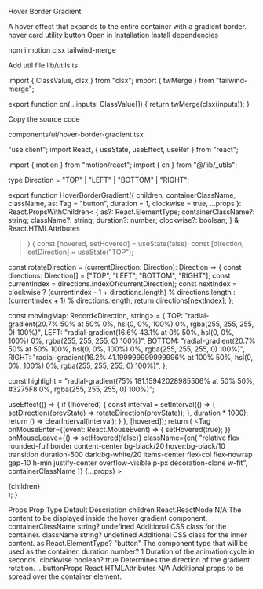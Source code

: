 Hover Border Gradient

A hover effect that expands to the entire container with a gradient border.
hover
card
utility
button
Open in
Installation
Install dependencies

npm i motion clsx tailwind-merge

Add util file
lib/utils.ts

import { ClassValue, clsx } from "clsx";
import { twMerge } from "tailwind-merge";

export function cn(...inputs: ClassValue[]) {
return twMerge(clsx(inputs));
}

Copy the source code

components/ui/hover-border-gradient.tsx

"use client";
import React, { useState, useEffect, useRef } from "react";

import { motion } from "motion/react";
import { cn } from "@/lib/\_utils";

type Direction = "TOP" | "LEFT" | "BOTTOM" | "RIGHT";

export function HoverBorderGradient({
children,
containerClassName,
className,
as: Tag = "button",
duration = 1,
clockwise = true,
...props
}: React.PropsWithChildren<
{
as?: React.ElementType;
containerClassName?: string;
className?: string;
duration?: number;
clockwise?: boolean;
} & React.HTMLAttributes<HTMLElement>

> ) {
> const [hovered, setHovered] = useState<boolean>(false);
> const [direction, setDirection] = useState<Direction>("TOP");

const rotateDirection = (currentDirection: Direction): Direction => {
const directions: Direction[] = ["TOP", "LEFT", "BOTTOM", "RIGHT"];
const currentIndex = directions.indexOf(currentDirection);
const nextIndex = clockwise
? (currentIndex - 1 + directions.length) % directions.length
: (currentIndex + 1) % directions.length;
return directions[nextIndex];
};

const movingMap: Record<Direction, string> = {
TOP: "radial-gradient(20.7% 50% at 50% 0%, hsl(0, 0%, 100%) 0%, rgba(255, 255, 255, 0) 100%)",
LEFT: "radial-gradient(16.6% 43.1% at 0% 50%, hsl(0, 0%, 100%) 0%, rgba(255, 255, 255, 0) 100%)",
BOTTOM:
"radial-gradient(20.7% 50% at 50% 100%, hsl(0, 0%, 100%) 0%, rgba(255, 255, 255, 0) 100%)",
RIGHT:
"radial-gradient(16.2% 41.199999999999996% at 100% 50%, hsl(0, 0%, 100%) 0%, rgba(255, 255, 255, 0) 100%)",
};

const highlight =
"radial-gradient(75% 181.15942028985506% at 50% 50%, #3275F8 0%, rgba(255, 255, 255, 0) 100%)";

useEffect(() => {
if (!hovered) {
const interval = setInterval(() => {
setDirection((prevState) => rotateDirection(prevState));
}, duration \* 1000);
return () => clearInterval(interval);
}
}, [hovered]);
return (
<Tag
onMouseEnter={(event: React.MouseEvent<HTMLDivElement>) => {
setHovered(true);
}}
onMouseLeave={() => setHovered(false)}
className={cn(
"relative flex rounded-full border content-center bg-black/20 hover:bg-black/10 transition duration-500 dark:bg-white/20 items-center flex-col flex-nowrap gap-10 h-min justify-center overflow-visible p-px decoration-clone w-fit",
containerClassName
)}
{...props} >
<div
className={cn(
"w-auto text-white z-10 bg-black px-4 py-2 rounded-[inherit]",
className
)} >
{children}
</div>
<motion.div
className={cn(
"flex-none inset-0 overflow-hidden absolute z-0 rounded-[inherit]"
)}
style={{
          filter: "blur(2px)",
          position: "absolute",
          width: "100%",
          height: "100%",
        }}
initial={{ background: movingMap[direction] }}
animate={{
          background: hovered
            ? [movingMap[direction], highlight]
            : movingMap[direction],
        }}
transition={{ ease: "linear", duration: duration ?? 1 }}
/>
<div className="bg-black absolute z-1 flex-none inset-[2px] rounded-[100px]" />
</Tag>
);
}

Props
Prop Type Default Description
children React.ReactNode N/A The content to be displayed inside the hover gradient component.
containerClassName string? undefined Additional CSS class for the container.
className string? undefined Additional CSS class for the inner content.
as React.ElementType? "button" The component type that will be used as the container.
duration number? 1 Duration of the animation cycle in seconds.
clockwise boolean? true Determines the direction of the gradient rotation.
...buttonProps React.HTMLAttributes<HTMLElement> N/A Additional props to be spread over the container element.
